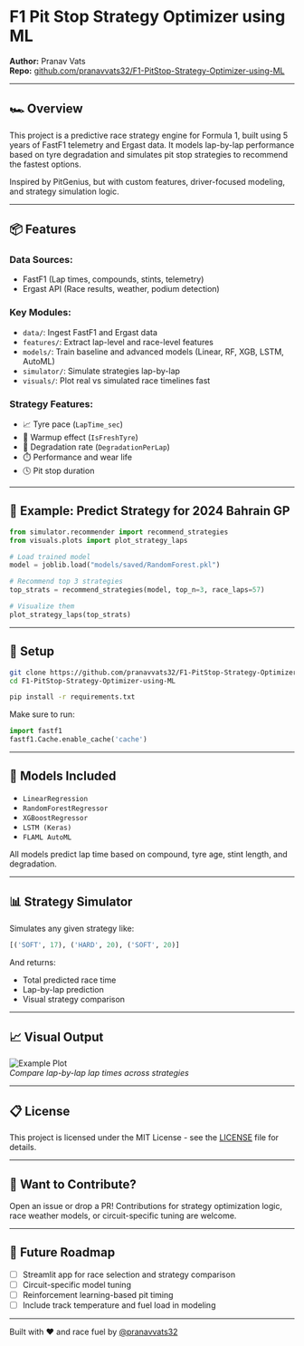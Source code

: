 # F1 Pit Stop Strategy Optimizer using ML

**Author:** Pranav Vats  
**Repo:** [github.com/pranavvats32/F1-PitStop-Strategy-Optimizer-using-ML](https://github.com/pranavvats32/F1-PitStop-Strategy-Optimizer-using-ML)

---

## 🏎️ Overview
This project is a predictive race strategy engine for Formula 1, built using 5 years of FastF1 telemetry and Ergast data. It models lap-by-lap performance based on tyre degradation and simulates pit stop strategies to recommend the fastest options.

Inspired by PitGenius, but with custom features, driver-focused modeling, and strategy simulation logic.

---

## 📦 Features

### Data Sources:
- FastF1 (Lap times, compounds, stints, telemetry)
- Ergast API (Race results, weather, podium detection)

### Key Modules:
- `data/`: Ingest FastF1 and Ergast data
- `features/`: Extract lap-level and race-level features
- `models/`: Train baseline and advanced models (Linear, RF, XGB, LSTM, AutoML)
- `simulator/`: Simulate strategies lap-by-lap
- `visuals/`: Plot real vs simulated race timelines
fast
### Strategy Features:
- 📈 Tyre pace (`LapTime_sec`)
- 🧊 Warmup effect (`IsFreshTyre`)
- 🔻 Degradation rate (`DegradationPerLap`)
- ⏱️ Performance and wear life
- 🕓 Pit stop duration

---

## 🧪 Example: Predict Strategy for 2024 Bahrain GP

```python
from simulator.recommender import recommend_strategies
from visuals.plots import plot_strategy_laps

# Load trained model
model = joblib.load("models/saved/RandomForest.pkl")

# Recommend top 3 strategies
top_strats = recommend_strategies(model, top_n=3, race_laps=57)

# Visualize them
plot_strategy_laps(top_strats)
```

---

## 🔧 Setup
```bash
git clone https://github.com/pranavvats32/F1-PitStop-Strategy-Optimizer-using-ML.git
cd F1-PitStop-Strategy-Optimizer-using-ML

pip install -r requirements.txt
```

Make sure to run:
```python
import fastf1
fastf1.Cache.enable_cache('cache')
```

---

## 🧠 Models Included
- `LinearRegression`
- `RandomForestRegressor`
- `XGBoostRegressor`
- `LSTM (Keras)`
- `FLAML AutoML`

All models predict lap time based on compound, tyre age, stint length, and degradation.

---

## 📊 Strategy Simulator
Simulates any given strategy like:
```python
[('SOFT', 17), ('HARD', 20), ('SOFT', 20)]
```
And returns:
- Total predicted race time
- Lap-by-lap prediction
- Visual strategy comparison

---

## 📈 Visual Output
![Example Plot](path/to/example_plot.png)  
_Compare lap-by-lap lap times across strategies_

---

## 📋 License
This project is licensed under the MIT License - see the [LICENSE](LICENSE) file for details.

---

## 💬 Want to Contribute?
Open an issue or drop a PR! Contributions for strategy optimization logic, race weather models, or circuit-specific tuning are welcome.

---

## 🏁 Future Roadmap
- [ ] Streamlit app for race selection and strategy comparison
- [ ] Circuit-specific model tuning
- [ ] Reinforcement learning-based pit timing
- [ ] Include track temperature and fuel load in modeling

---

Built with ❤️ and race fuel by [@pranavvats32](https://github.com/pranavvats32)

